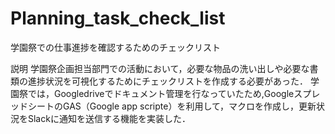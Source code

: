 # Planning_task_check_list
学園祭での仕事進捗を確認するためのチェックリスト

説明
学園祭企画担当部門での活動において，必要な物品の洗い出しや必要な書類の進捗状況を可視化するためにチェックリストを作成する必要があった．
学園祭では，Googledriveでドキュメント管理を行なっていたため,GoogleスプレッドシートのGAS（Google app scripte）を利用して，マクロを作成し，更新状況をSlackに通知を送信する機能を実装した．


